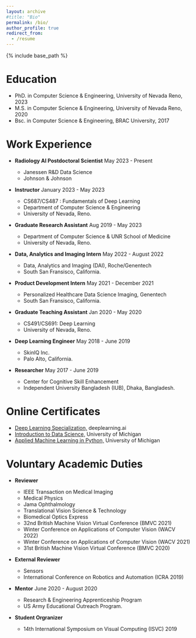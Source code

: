 ```yaml
---
layout: archive
#title: "Bio"
permalink: /bio/
author_profile: true
redirect_from:
  - /resume
---
```


{% include base_path %}

Education
======
* PhD. in Computer Science & Engineering, University of Nevada Reno, 2023
* M.S. in Computer Science & Engineering, University of Nevada Reno, 2020
* Bsc. in Computer Science & Engineering, BRAC University, 2017

Work Experience
======
* **Radiology AI Postdoctoral Scientist** May 2023 - Present
  * Janessen R&D Data Science
  * Johnson & Johnson

* **Instructor** January 2023 - May 2023
  * CS687/CS487 : Fundamentals of Deep Learning
  * Department of Computer Science & Engineering
  * University of Nevada, Reno.

* **Graduate Research Assistant** Aug 2019 - May 2023
  * Department of Computer Science & UNR School of Medicine
  * University of Nevada, Reno.

* **Data, Analytics and Imaging Intern** May 2022 - August 2022
  * Data, Analytics and Imaging (DAI), Roche/Genentech
  * South San Fransisco, California.

* **Product Development Intern** May 2021 - December 2021
  * Personalized Healthcare Data Science Imaging, Genentech
  * South San Fransisco, California.

* **Graduate Teaching Assistant** Jan 2020 - May 2020
  * CS491/CS691: Deep Learning
  * University of Nevada, Reno.

* **Deep Learning Engineer** May 2018 - June 2019
  * SkinIQ Inc.
  * Palo Alto, California.

* **Researcher** May 2017 - June 2019
  * Center for Cognitive Skill Enhancement
  * Independent University Bangladesh (IUB), Dhaka, Bangladesh.

Online Certificates
=====
  * [Deep Learning Specialization,](https://www.coursera.org/account/accomplishments/specialization/NM9SMAJW9USM) deeplearning.ai
  * [Introduction to Data Science,](https://www.coursera.org/account/accomplishments/verify/XYQ25BJD9PA6) University of Michigan
  * [Applied Machine Learning in Python,](https://www.coursera.org/account/accomplishments/verify/LS77LUGT2WBK) University of Michigan


Voluntary Academic Duties
======
* **Reviewer**
  * IEEE Transaction on Medical Imaging
  * Medical Physics
  * Jama Ophthalmology
  * Translational Vision Science & Technology
  * Biomedical Optics Express
  * 32nd British Machine Vision Virtual Conference (BMVC 2021)
  * Winter Conference on  Applications of Computer Vision (WACV 2022)
  * Winter Conference on  Applications of Computer Vision (WACV 2021)
  * 31st British Machine Vision Virtual Conference (BMVC 2020)

* **External Reviewer**
  * Sensors
  * International Conference on Robotics and Automation (ICRA 2019)

* **Mentor** June 2020 - August 2020
  * Research & Engineering Apprenticeship Program
  * US Army Educational Outreach Program.

* **Student Orgranizer**
  * 14th International Symposium on Visual Computing (ISVC) 2019
<!---
Countries visited (World)
===================
<iframe src="https://www.google.com/maps/d/embed?mid=14QlaGA9XWxLp-_7S_NxesmRvouCKec2g" width="640" height="480"></iframe>

States visited (Inside USA)
=====================
<iframe src="https://www.google.com/maps/d/embed?mid=1n_JHvjW-8TZIGU1UFSMssBHt0zeGC13n" width="640" height="480"></iframe>
-->

